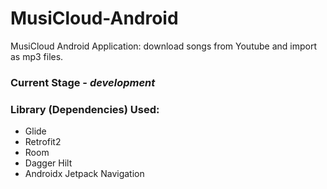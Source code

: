# MusiCloud-Android

MusiCloud Android Application: download songs from Youtube and import as mp3 files.

### Current Stage - *development*

### Library (Dependencies) Used:
* Glide
* Retrofit2
* Room
* Dagger Hilt
* Androidx Jetpack Navigation

